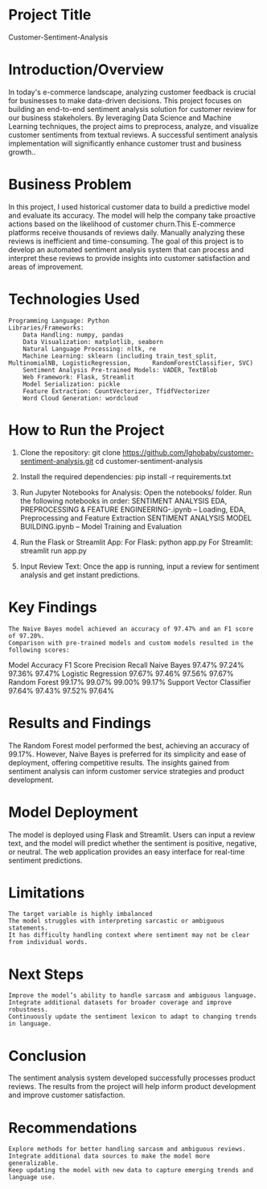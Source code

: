 # Project Title
Customer-Sentiment-Analysis

# Introduction/Overview
In today's e-commerce landscape, analyzing customer feedback is crucial for businesses to make data-driven decisions. This project focuses on building an end-to-end sentiment analysis solution for customer review for our business stakeholers. By leveraging Data Science and Machine Learning techniques, the project aims to preprocess, analyze, and visualize customer sentiments from textual reviews. A successful sentiment analysis implementation will significantly enhance customer trust and business growth..

# Business Problem
In this project, I used historical customer data to build a predictive model and evaluate its accuracy. 
The model will help the company take proactive actions based on the likelihood of customer churn.This E-commerce platforms receive thousands of reviews daily. Manually analyzing these reviews is inefficient and time-consuming. The goal of this project is to develop an automated sentiment analysis system that can process and interpret these reviews to provide insights into customer satisfaction and areas of improvement.

# Technologies Used
    Programming Language: Python
    Libraries/Frameworks:
        Data Handling: numpy, pandas
        Data Visualization: matplotlib, seaborn
        Natural Language Processing: nltk, re
        Machine Learning: sklearn (including train_test_split, MultinomialNB, LogisticRegression,      RandomForestClassifier, SVC)
        Sentiment Analysis Pre-trained Models: VADER, TextBlob
        Web Framework: Flask, Streamlit
        Model Serialization: pickle
        Feature Extraction: CountVectorizer, TfidfVectorizer
        Word Cloud Generation: wordcloud

# How to Run the Project
1. Clone the repository:
  git clone https://github.com/Ighobaby/customer-sentiment-analysis.git
  cd customer-sentiment-analysis

2. Install the required dependencies:
   pip install -r requirements.txt

3. Run Jupyter Notebooks for Analysis:
    Open the notebooks/ folder.
    Run the following notebooks in order:
        SENTIMENT ANALYSIS EDA, PREPROCESSING & FEATURE ENGINEERING-.ipynb – Loading, EDA, Preprocessing and Feature Extraction
        SENTIMENT ANALYSIS MODEL BUILDING.ipynb – Model Training and Evaluation

4. Run the Flask or Streamlit App:
   For Flask:
     python app.py
  For Streamlit:
    streamlit run app.py

5. Input Review Text: Once the app is running, input a review for sentiment analysis and get instant predictions.


# Key Findings
    The Naive Bayes model achieved an accuracy of 97.47% and an F1 score of 97.20%.
    Comparison with pre-trained models and custom models resulted in the following scores:

Model	                        Accuracy	  F1 Score	  Precision	  Recall
Naive Bayes	                  97.47%	    97.24%	    97.36%	    97.47%
Logistic Regression           97.67%	    97.46%	    97.56%	    97.67%
Random Forest	                99.17%	    99.07%	    99.00%	    99.17%
Support Vector Classifier	    97.64%	    97.43%	    97.52%	    97.64%

# Results and Findings
The Random Forest model performed the best, achieving an accuracy of 99.17%. However, Naive Bayes is preferred for its simplicity and ease of deployment, offering competitive results. The insights gained from sentiment analysis can inform customer service strategies and product development.

# Model Deployment
The model is deployed using Flask and Streamlit. Users can input a review text, and the model will predict whether the sentiment is positive, negative, or neutral. The web application provides an easy interface for real-time sentiment predictions.

# Limitations
    The target variable is highly imbalanced
    The model struggles with interpreting sarcastic or ambiguous statements.
    It has difficulty handling context where sentiment may not be clear from individual words.

# Next Steps
    Improve the model’s ability to handle sarcasm and ambiguous language.
    Integrate additional datasets for broader coverage and improve robustness.
    Continuously update the sentiment lexicon to adapt to changing trends in language.

# Conclusion
  The sentiment analysis system developed successfully processes product reviews. The results from the project will help inform product development and improve customer satisfaction.

# Recommendations

    Explore methods for better handling sarcasm and ambiguous reviews.
    Integrate additional data sources to make the model more generalizable.
    Keep updating the model with new data to capture emerging trends and language use.
